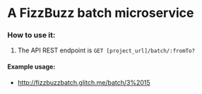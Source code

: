 
# A FizzBuzz batch microservice

### How to use it:

1. The API REST endpoint is `GET [project_url]/batch/:fromTo?`

#### Example usage:
* http://fizzbuzzbatch.glitch.me/batch/3%2015